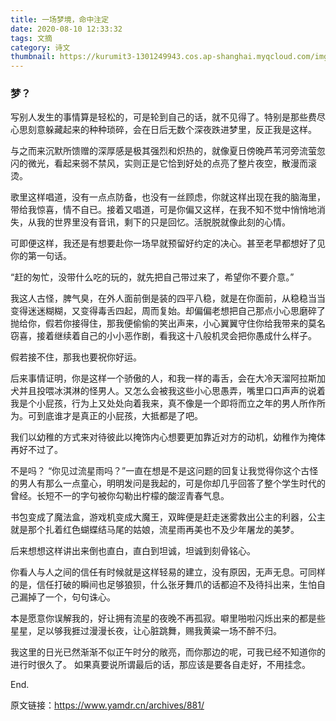 ```yaml
---
title: 一场梦境，命中注定
date: 2020-08-10 12:33:32
tags: 文摘
category: 诗文
thumbnail: https://kurumit3-1301249943.cos.ap-shanghai.myqcloud.com/img/72684384_p0_master1200.webp
---
```


### **梦？**

写别人发生的事情算是轻松的，可是轮到自己的话，就不见得了。特别是那些费尽心思刻意躲藏起来的种种琐碎，会在日后无数个深夜跌进梦里，反正我是这样。

 与之而来沉默所馈赠的深厚感是极其强烈和炽热的，就像夏日傍晚芦苇河旁流萤忽闪的微光，看起来弱不禁风，实则正是它恰到好处的点亮了整片夜空，散漫而滚烫。 

歌里这样唱道，没有一点点防备，也没有一丝顾虑，你就这样出现在我的脑海里，带给我惊喜，情不自已。接着又唱道，可是你偏又这样，在我不知不觉中悄悄地消失，从我的世界里没有音讯，剩下的只是回忆。活脱脱就像此刻的心情。

 可即便这样，我还是有想要赴你一场早就预留好约定的决心。甚至老早都想好了见你的第一句话。

 “赶的匆忙，没带什么吃的玩的，就先把自己带过来了，希望你不要介意。” 

我这人古怪，脾气臭，在外人面前倒是装的四平八稳，就是在你面前，从稳稳当当变得迷迷糊糊，又变得毒舌四起，周而复始。却偏偏老想把自己那点小心思磨碎了抛给你，假若你接得住，那我便偷偷的笑出声来，小心翼翼守住你给我带来的莫名窃喜，接着继续着自己的小小恶作剧，看我这十八般机灵会把你愚成什么样子。 

假若接不住，那我也要祝你好运。 

后来事情证明，你是这样一个骄傲的人，和我一样的毒舌，会在大冷天溜阿拉斯加犬并且投喂冰淇淋的怪男人。又怎么会被我这些小心思愚弄，嘴里口口声声的说着我是个小屁孩，行为上又处处向着我来，真不像是一个即将而立之年的男人所作所为。可到底谁才是真正的小屁孩，大抵都是了吧。 

我们以幼稚的方式来对待彼此以掩饰内心想要更加靠近对方的动机，幼稚作为掩体再好不过了。

 不是吗？ “你见过流星雨吗？”一直在想是不是这问题的回复让我觉得你这个古怪的男人有那么一点童心，明明发问是我起的，可是你却几乎回答了整个学生时代的曾经。长短不一的字句被你勾勒出柠檬的酸涩青春气息。

 书包变成了魔法盒，游戏机变成大魔王，双眸便是赶走迷雾救出公主的利器，公主就是那个扎着红色蝴蝶结马尾的姑娘，流星雨再美也不及少年屠龙的美梦。

 后来想想这样讲出来倒也直白，直白到坦诚，坦诚到刻骨铭心。 

你看人与人之间的信任有时候就是这样轻易的建立，没有原因，无声无息。可同样的是，信任打破的瞬间也足够狼狈，什么张牙舞爪的话都迫不及待抖出来，生怕自己漏掉了一个，句句诛心。

 本是愿意你误解我的，好让拥有流星的夜晚不再孤寂。噼里啪啦闪烁出来的都是些星星，足以够我捱过漫漫长夜，让心脏跳舞，赐我黄粱一场不醉不归。

 我这里的日光已然渐渐不似正午时分的敞亮，而你那边的呢，可我已经不知道你的进行时很久了。 如果真要说所谓最后的话，那应该是要各自走好，不用挂念。

 End.

原文链接：https://www.yamdr.cn/archives/881/